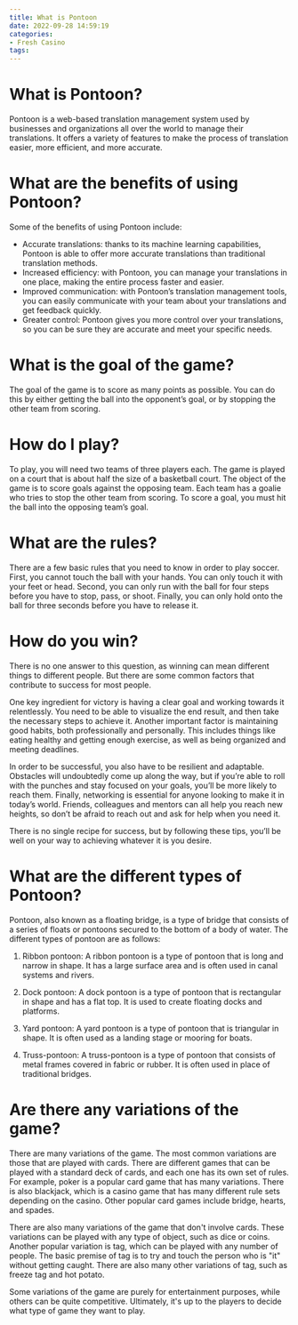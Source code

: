 ```yaml
---
title: What is Pontoon 
date: 2022-09-28 14:59:19
categories:
- Fresh Casino
tags:
---
```



#  What is Pontoon? 
Pontoon is a web-based translation management system used by businesses and organizations all over the world to manage their translations. It offers a variety of features to make the process of translation easier, more efficient, and more accurate.

# What are the benefits of using Pontoon? 
Some of the benefits of using Pontoon include: 

- Accurate translations: thanks to its machine learning capabilities, Pontoon is able to offer more accurate translations than traditional translation methods.
- Increased efficiency: with Pontoon, you can manage your translations in one place, making the entire process faster and easier.
- Improved communication: with Pontoon’s translation management tools, you can easily communicate with your team about your translations and get feedback quickly.
- Greater control: Pontoon gives you more control over your translations, so you can be sure they are accurate and meet your specific needs.

#  What is the goal of the game? 

The goal of the game is to score as many points as possible. You can do this by either getting the ball into the opponent’s goal, or by stopping the other team from scoring.

# How do I play? 

To play, you will need two teams of three players each. The game is played on a court that is about half the size of a basketball court. The object of the game is to score goals against the opposing team. Each team has a goalie who tries to stop the other team from scoring. To score a goal, you must hit the ball into the opposing team’s goal.

# What are the rules? 

There are a few basic rules that you need to know in order to play soccer. First, you cannot touch the ball with your hands. You can only touch it with your feet or head. Second, you can only run with the ball for four steps before you have to stop, pass, or shoot. Finally, you can only hold onto the ball for three seconds before you have to release it.

#  How do you win? 

There is no one answer to this question, as winning can mean different things to different people. But there are some common factors that contribute to success for most people.

One key ingredient for victory is having a clear goal and working towards it relentlessly. You need to be able to visualize the end result, and then take the necessary steps to achieve it. Another important factor is maintaining good habits, both professionally and personally. This includes things like eating healthy and getting enough exercise, as well as being organized and meeting deadlines.

In order to be successful, you also have to be resilient and adaptable. Obstacles will undoubtedly come up along the way, but if you’re able to roll with the punches and stay focused on your goals, you’ll be more likely to reach them. Finally, networking is essential for anyone looking to make it in today’s world. Friends, colleagues and mentors can all help you reach new heights, so don’t be afraid to reach out and ask for help when you need it.

There is no single recipe for success, but by following these tips, you’ll be well on your way to achieving whatever it is you desire.

#  What are the different types of Pontoon? 

Pontoon, also known as a floating bridge, is a type of bridge that consists of a series of floats or pontoons secured to the bottom of a body of water. The different types of pontoon are as follows:

1) Ribbon pontoon: A ribbon pontoon is a type of pontoon that is long and narrow in shape. It has a large surface area and is often used in canal systems and rivers.

2) Dock pontoon: A dock pontoon is a type of pontoon that is rectangular in shape and has a flat top. It is used to create floating docks and platforms.

3) Yard pontoon: A yard pontoon is a type of pontoon that is triangular in shape. It is often used as a landing stage or mooring for boats.

4) Truss-pontoon: A truss-pontoon is a type of pontoon that consists of metal frames covered in fabric or rubber. It is often used in place of traditional bridges.

#  Are there any variations of the game?

There are many variations of the game. The most common variations are those that are played with cards. There are different games that can be played with a standard deck of cards, and each one has its own set of rules. For example, poker is a popular card game that has many variations. There is also blackjack, which is a casino game that has many different rule sets depending on the casino. Other popular card games include bridge, hearts, and spades.

There are also many variations of the game that don't involve cards. These variations can be played with any type of object, such as dice or coins. Another popular variation is tag, which can be played with any number of people. The basic premise of tag is to try and touch the person who is "it" without getting caught. There are also many other variations of tag, such as freeze tag and hot potato.

Some variations of the game are purely for entertainment purposes, while others can be quite competitive. Ultimately, it's up to the players to decide what type of game they want to play.
